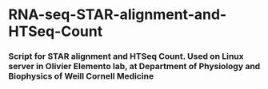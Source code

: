 # RNA-seq-STAR-alignment-and-HTSeq-Count
### Script for STAR alignment and HTSeq Count. Used on Linux server in Olivier Elemento lab, at Department of Physiology and Biophysics of Weill Cornell Medicine
